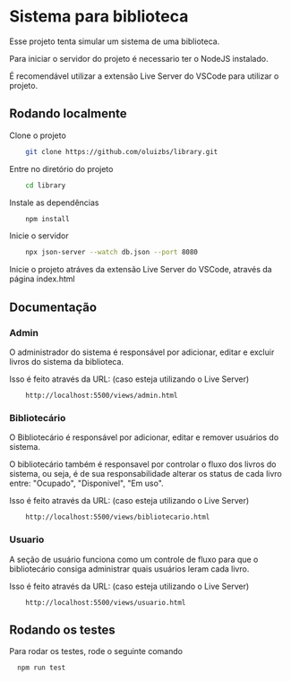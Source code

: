 
# Sistema para biblioteca

Esse projeto tenta simular um sistema de uma biblioteca.

Para iniciar o servidor do projeto é necessario ter o NodeJS instalado.

É recomendável utilizar a extensão Live Server do VSCode para utilizar o projeto.

## Rodando localmente

Clone o projeto

```bash
    git clone https://github.com/oluizbs/library.git
```

Entre no diretório do projeto

```bash
    cd library
```

Instale as dependências

```bash
    npm install
```

Inicie o servidor

```bash
    npx json-server --watch db.json --port 8080
```

Inicie o projeto atráves da extensão Live Server do VSCode, através da página index.html

## Documentação

### Admin

O administrador do sistema é responsável por adicionar, editar e excluir livros do sistema da biblioteca.

Isso é feito através da URL: (caso esteja utilizando o Live Server)

```HTTP
    http://localhost:5500/views/admin.html
```  

### Bibliotecário

O Bibliotecário é responsável por adicionar, editar e remover usuários do sistema.

O bibliotecário também é responsavel por controlar o fluxo dos livros do sistema, ou seja, é de sua responsabilidade alterar os status de cada livro entre: "Ocupado", "Disponivel", "Em uso".

Isso é feito através da URL: (caso esteja utilizando o Live Server)

```HTTP
    http://localhost:5500/views/bibliotecario.html
```  

### Usuario

A seção de usuário funciona como um controle de fluxo para que o bibliotecário consiga administrar quais usuários leram cada livro.

Isso é feito através da URL: (caso esteja utilizando o Live Server)

```HTTP
    http://localhost:5500/views/usuario.html
```

## Rodando os testes

Para rodar os testes, rode o seguinte comando

```bash
  npm run test
```
